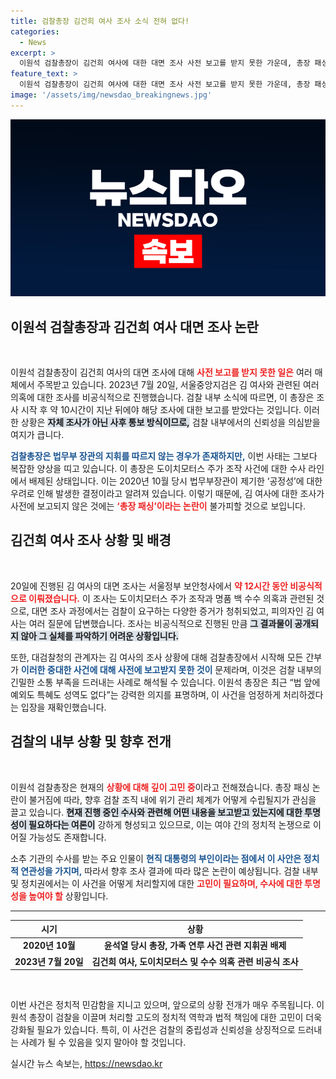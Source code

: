 ```yaml
---
title: 검찰총장 김건희 여사 조사 소식 전혀 없다!
categories:
  - News
excerpt: >
  이원석 검찰총장이 김건희 여사에 대한 대면 조사 사전 보고를 받지 못한 가운데, 총장 패싱 논란이 일고 있다. 검찰 수사의 공정성에 대한 우려가 커지는 상황, 이 총장은 깊은 고심 중이다.
feature_text: >
  이원석 검찰총장이 김건희 여사에 대한 대면 조사 사전 보고를 받지 못한 가운데, 총장 패싱 논란이 일고 있다. 검찰 수사의 공정성에 대한 우려가 커지는 상황, 이 총장은 깊은 고심 중이다.
image: '/assets/img/newsdao_breakingnews.jpg'
---
```


<p><img src="/assets/img/newsdao_breakingnews.jpg" alt="koreaapp 속보" /></p>

<h2 data-ke-size="size26">이원석 검찰총장과 김건희 여사 대면 조사 논란</h2>

<p data-ke-size="size16">&nbsp;</p>

<p>이원석 검찰총장이 김건희 여사의 대면 조사에 대해 <b><span style="color: #ee2323;">사전 보고를 받지 못한 일은</span></b> 여러 매체에서 주목받고 있습니다. 2023년 7월 20일, 서울중앙지검은 김 여사와 관련된 여러 의혹에 대한 조사를 비공식적으로 진행했습니다. 검찰 내부 소식에 따르면, 이 총장은 조사 시작 후 약 10시간이 지난 뒤에야 해당 조사에 대한 보고를 받았다는 것입니다. 이러한 상황은 <b><span style="background-color: #21538527;">자체 조사가 아닌 사후 통보 방식이므로,</span></b> 검찰 내부에서의 신뢰성을 의심받을 여지가 큽니다.</p>

<p><b><span style="color: #1a5490;">검찰총장은 법무부 장관의 지휘를 따르지 않는 경우가 존재하지만,</span></b> 이번 사태는 그보다 복잡한 양상을 띠고 있습니다. 이 총장은 도이치모터스 주가 조작 사건에 대한 수사 라인에서 배제된 상태입니다. 이는 2020년 10월 당시 법무부장관이 제기한 ‘공정성’에 대한 우려로 인해 발생한 결정이라고 알려져 있습니다. 이렇기 때문에, 김 여사에 대한 조사가 사전에 보고되지 않은 것에는 <b><span style="color: #ee2323;">‘총장 패싱’이라는 논란이</span></b> 불가피할 것으로 보입니다.</p>

<h2 data-ke-size="size26">김건희 여사 조사 상황 및 배경</h2>

<p data-ke-size="size16">&nbsp;</p>

<p>20일에 진행된 김 여사의 대면 조사는 서울정부 보안청사에서 <b><span style="color: #ee2323;">약 12시간 동안 비공식적으로 이뤄졌습니다.</span></b> 이 조사는 도이치모터스 주가 조작과 명품 백 수수 의혹과 관련된 것으로, 대면 조사 과정에서는 검찰이 요구하는 다양한 증거가 청취되었고, 피의자인 김 여사는 여러 질문에 답변했습니다. 조사는 비공식적으로 진행된 만큼 <b><span style="background-color: #21538527;">그 결과물이 공개되지 않아 그 실체를 파악하기 어려운 상황입니다.</span></b></p>

<p>또한, 대검찰청의 관계자는 김 여사의 조사 상황에 대해 검찰총장에서 시작해 모든 간부가 <b><span style="color: #1a5490;">이러한 중대한 사건에 대해 사전에 보고받지 못한 것이</span></b> 문제라며, 이것은 검찰 내부의 긴밀한 소통 부족을 드러내는 사례로 해석될 수 있습니다. 이원석 총장은 최근 “법 앞에 예외도 특혜도 성역도 없다”는 강력한 의지를 표명하며, 이 사건을 엄정하게 처리하겠다는 입장을 재확인했습니다.</p>

<h2 data-ke-size="size26">검찰의 내부 상황 및 향후 전개</h2>

<p data-ke-size="size16">&nbsp;</p>

<p>이원석 검찰총장은 현재의 <b><span style="color: #ee2323;">상황에 대해 깊이 고민 중</span></b>이라고 전해졌습니다. 총장 패싱 논란이 불거짐에 따라, 향후 검찰 조직 내에 위기 관리 체계가 어떻게 수립될지가 관심을 끌고 있습니다. <b><span style="background-color: #21538527;">현재 진행 중인 수사와 관련해 어떤 내용을 보고받고 있는지에 대한 투명성이 필요하다는 여론이</span></b> 강하게 형성되고 있으므로, 이는 여야 간의 정치적 논쟁으로 이어질 가능성도 존재합니다.</p>

<p>소추 기관의 수사를 받는 주요 인물이 <b><span style="color: #1a5490;">현직 대통령의 부인이라는 점에서 이 사안은 정치적 연관성을 가지며,</span></b> 따라서 향후 조사 결과에 따라 많은 논란이 예상됩니다. 검찰 내부 및 정치권에서는 이 사건을 어떻게 처리할지에 대한 <b><span style="color: #ee2323;">고민이 필요하며, 수사에 대한 투명성을 높여야 할</span></b> 상황입니다. </p>

<hr/>

<table style="width: 100%; border-collapse: collapse;">
  <thead>
    <tr>
      <th style="text-align: center; height: 17px;"><b>시기</b></th>
      <th style="text-align: center; height: 17px;"><b>상황</b></th>
    </tr>
  </thead>
  <tbody>
    <tr>
      <td style="text-align: center; height: 17px;"><b>2020년 10월</b></td>
      <td style="text-align: center; height: 17px;"><b>윤석열 당시 총장, 가족 연루 사건 관련 지휘권 배제</b></td>
    </tr>
    <tr>
      <td style="text-align: center; height: 17px;"><b>2023년 7월 20일</b></td>
      <td style="text-align: center; height: 17px;"><b>김건희 여사, 도이치모터스 및 수수 의혹 관련 비공식 조사</b></td>
    </tr>
  </tbody>
</table>

<p data-ke-size="size16">&nbsp;</p>

<p>이번 사건은 정치적 민감함을 지니고 있으며, 앞으로의 상황 전개가 매우 주목됩니다. 이원석 총장이 검찰을 이끌며 처리할 고도의 정치적 역학과 법적 책임에 대한 고민이 더욱 강화될 필요가 있습니다. 특히, 이 사건은 검찰의 중립성과 신뢰성을 상징적으로 드러내는 사례가 될 수 있음을 잊지 말아야 할 것입니다.</p>
실시간 뉴스 속보는, <a href="https://newsdao.kr" rel="dofollow">https://newsdao.kr</a>


